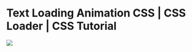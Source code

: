 # Text Loading Animation CSS | CSS Loader | CSS Tutorial
![](https://media.giphy.com/media/l5DiTeAoECSteDMYHP/giphy.gif)